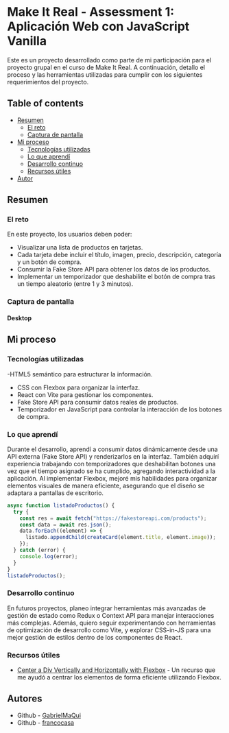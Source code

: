 # Make It Real - Assessment 1: Aplicación Web con JavaScript Vanilla

Este es un proyecto desarrollado como parte de mi participación para el proyecto grupal en el curso de Make It Real. A continuación, detallo el proceso y las herramientas utilizadas para cumplir con los siguientes requerimientos del proyecto.



## Table of contents

- [Resumen](#resumen)
  - [El reto](#el-reto)
  - [Captura de pantalla](#captura-de-pantalla)
- [Mi proceso](#mi-proceso)
  - [Tecnologías utilizadas](#tecnologías-utilizadas)
  - [Lo que aprendí](#lo-que-aprendí)
  - [Desarrollo continuo](#desarrollo-continuo)
  - [Recursos útiles](#recursos-útiles)
- [Autor](#autor)

## Resumen

### El reto

En este proyecto, los usuarios deben poder:

- Visualizar una lista de productos en tarjetas.
- Cada tarjeta debe incluir el título, imagen, precio, descripción, categoría y un botón de compra.
- Consumir la Fake Store API para obtener los datos de los productos.
- Implementar un temporizador que deshabilite el botón de compra tras un tiempo aleatorio (entre 1 y 3 minutos).

### Captura de pantalla

#### Desktop





## Mi proceso

### Tecnologías utilizadas

-HTML5 semántico para estructurar la información.
- CSS con Flexbox para organizar la interfaz.
- React con Vite para gestionar los componentes.
- Fake Store API para consumir datos reales de productos.
- Temporizador en JavaScript para controlar la interacción de los botones de compra.

### Lo que aprendí

Durante el desarrollo, aprendí a consumir datos dinámicamente desde una API externa (Fake Store API) y renderizarlos en la interfaz. También adquirí experiencia trabajando con temporizadores que deshabilitan botones una vez que el tiempo asignado se ha cumplido, agregando interactividad a la aplicación. Al implementar Flexbox, mejoré mis habilidades para organizar elementos visuales de manera eficiente, asegurando que el diseño se adaptara a pantallas de escritorio.

```js
async function listadoProductos() {
  try {
    const res = await fetch("https://fakestoreapi.com/products");
    const data = await res.json();
    data.forEach((element) => {
      listado.appendChild(createCard(element.title, element.image));
    });
  } catch (error) {
    console.log(error);
  }
}
listadoProductos();


```
### Desarrollo continuo

En futuros proyectos, planeo integrar herramientas más avanzadas de gestión de estado como Redux o Context API para manejar interacciones más complejas. Además, quiero seguir experimentando con herramientas de optimización de desarrollo como Vite, y explorar CSS-in-JS para una mejor gestión de estilos dentro de los componentes de React.

### Recursos útiles

- [Center a Div Vertically and Horizontally with Flexbox](https://www.freecodecamp.org/espanol/news/centrar-en-html-div-con-css/) - Un recurso que me ayudó a centrar los elementos de forma eficiente utilizando Flexbox.

## Autores

- Github - [GabrielMaQui](https://github.com/GabrielMaQui)
- Github - [francocasa](https://github.com/francocasa)

